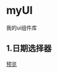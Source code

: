 # myUI
我的ui组件库

## 1.日期选择器
<a href="https://sunny-lucking.github.io/myUI/src/DatePicker/index.html">预览</a>
